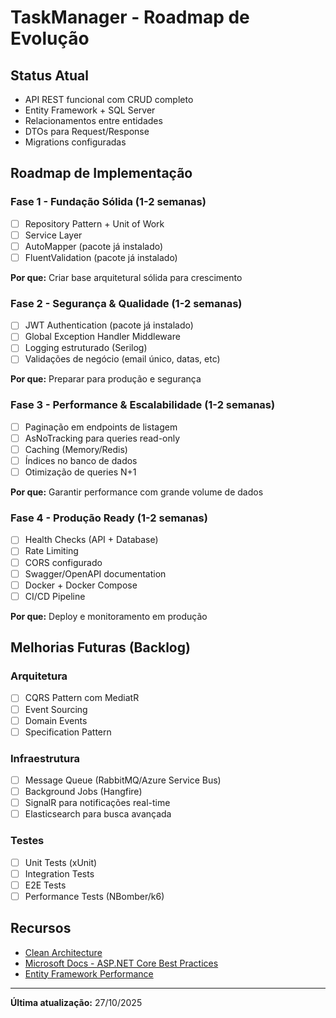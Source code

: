 # TaskManager - Roadmap de Evolução

## Status Atual
- API REST funcional com CRUD completo
- Entity Framework + SQL Server
- Relacionamentos entre entidades
- DTOs para Request/Response
- Migrations configuradas

## Roadmap de Implementação

### Fase 1 - Fundação Sólida (1-2 semanas)
- [ ] Repository Pattern + Unit of Work
- [ ] Service Layer
- [ ] AutoMapper (pacote já instalado)
- [ ] FluentValidation (pacote já instalado)

**Por que:** Criar base arquitetural sólida para crescimento

### Fase 2 - Segurança & Qualidade (1-2 semanas)
- [ ] JWT Authentication (pacote já instalado)
- [ ] Global Exception Handler Middleware
- [ ] Logging estruturado (Serilog)
- [ ] Validações de negócio (email único, datas, etc)

**Por que:** Preparar para produção e segurança

### Fase 3 - Performance & Escalabilidade (1-2 semanas)
- [ ] Paginação em endpoints de listagem
- [ ] AsNoTracking para queries read-only
- [ ] Caching (Memory/Redis)
- [ ] Índices no banco de dados
- [ ] Otimização de queries N+1

**Por que:** Garantir performance com grande volume de dados

### Fase 4 - Produção Ready (1-2 semanas)
- [ ] Health Checks (API + Database)
- [ ] Rate Limiting
- [ ] CORS configurado
- [ ] Swagger/OpenAPI documentation
- [ ] Docker + Docker Compose
- [ ] CI/CD Pipeline

**Por que:** Deploy e monitoramento em produção

## Melhorias Futuras (Backlog)

### Arquitetura
- [ ] CQRS Pattern com MediatR
- [ ] Event Sourcing
- [ ] Domain Events
- [ ] Specification Pattern

### Infraestrutura
- [ ] Message Queue (RabbitMQ/Azure Service Bus)
- [ ] Background Jobs (Hangfire)
- [ ] SignalR para notificações real-time
- [ ] Elasticsearch para busca avançada

### Testes
- [ ] Unit Tests (xUnit)
- [ ] Integration Tests
- [ ] E2E Tests
- [ ] Performance Tests (NBomber/k6)

## Recursos
- [Clean Architecture](https://blog.cleancoder.com/uncle-bob/2012/08/13/the-clean-architecture.html)
- [Microsoft Docs - ASP.NET Core Best Practices](https://docs.microsoft.com/aspnet/core/fundamentals/best-practices)
- [Entity Framework Performance](https://docs.microsoft.com/ef/core/performance/)

---
**Última atualização:** 27/10/2025
